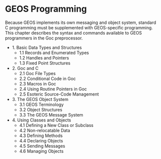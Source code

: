 # GEOS Programming

Because GEOS implements its own messaging and object system, standard C programming must be supplemented with GEOS-specific programming. This chapter describes the syntax and commands available to GEOS programmers in the Goc preprocessor.

* 1\. Basic Data Types and Structures
  * 1.1 Records and Enumerated Types
  * 1.2 Handles and Pointers
  * 1.3 Fixed Point Structures
* 2\. Goc and C
  * 2.1 Goc File Types
  * 2.2 Conditional Code in Goc
  * 2.3 Macros in Goc
  * 2.4 Using Routine Pointers in Goc
  * 2.5 Esoteric Source-Code Management
* 3\. The GEOS Object System
  * 3.1 GEOS Terminology
  * 3.2 Object Structures
  * 3.3 The GEOS Message System
* 4\. Using Classes and Objects
  * 4.1 Defining a New Class or Subclass
  * 4.2 Non-relocatable Data
  * 4.3 Defining Methods
  * 4.4 Declaring Objects
  * 4.5 Sending Messages
  * 4.6 Managing Objects
